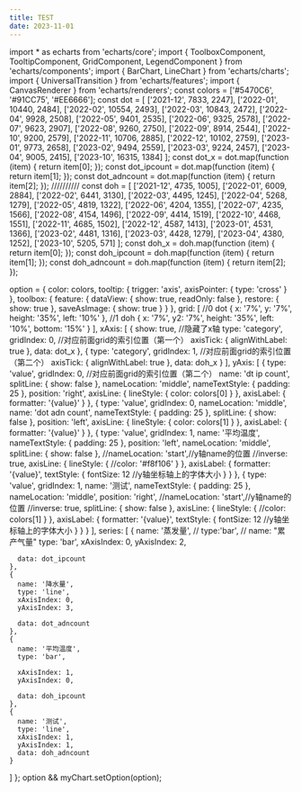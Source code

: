 ```yaml
---
title: TEST
date: 2023-11-01
---
```


import * as echarts from 'echarts/core';
import {
  ToolboxComponent,
  TooltipComponent,
  GridComponent,
  LegendComponent
} from 'echarts/components';
import { BarChart, LineChart } from 'echarts/charts';
import { UniversalTransition } from 'echarts/features';
import { CanvasRenderer } from 'echarts/renderers';
const colors = ['#5470C6', '#91CC75', '#EE6666'];
const dot = [
  ['2021-12', 7833, 2247],
  ['2022-01', 10440, 2484],
  ['2022-02', 10554, 2493],
  ['2022-03', 10843, 2472],
  ['2022-04', 9928, 2508],
  ['2022-05', 9401, 2535],
  ['2022-06', 9325, 2578],
  ['2022-07', 9623, 2907],
  ['2022-08', 9260, 2750],
  ['2022-09', 8914, 2544],
  ['2022-10', 9200, 2579],
  ['2022-11', 10706, 2885],
  ['2022-12', 10102, 2759],
  ['2023-01', 9773, 2658],
  ['2023-02', 9494, 2559],
  ['2023-03', 9224, 2457],
  ['2023-04', 9005, 2415],
  ['2023-10', 16315, 1384]
];
const dot_x = dot.map(function (item) {
  return item[0];
});
const dot_ipcount = dot.map(function (item) {
  return item[1];
});
const dot_adncount = dot.map(function (item) {
  return item[2];
});
//////////
const doh = [
  ['2021-12', 4735, 1005],
  ['2022-01', 6009, 2884],
  ['2022-02', 6441, 3130],
  ['2022-03', 4495, 1245],
  ['2022-04', 5268, 1279],
  ['2022-05', 4819, 1322],
  ['2022-06', 4204, 1355],
  ['2022-07', 4235, 1566],
  ['2022-08', 4154, 1496],
  ['2022-09', 4414, 1519],
  ['2022-10', 4468, 1551],
  ['2022-11', 4685, 1502],
  ['2022-12', 4587, 1413],
  ['2023-01', 4531, 1366],
  ['2023-02', 4481, 1316],
  ['2023-03', 4428, 1279],
  ['2023-04', 4380, 1252],
  ['2023-10', 5205, 571]
];
const doh_x = doh.map(function (item) {
  return item[0];
});
const doh_ipcount = doh.map(function (item) {
  return item[1];
});
const doh_adncount = doh.map(function (item) {
  return item[2];
});

option = {
  color: colors,
  tooltip: {
    trigger: 'axis',
    axisPointer: {
      type: 'cross'
    }
  },
  toolbox: {
    feature: {
      dataView: { show: true, readOnly: false },
      restore: { show: true },
      saveAsImage: { show: true }
    }
  },
  grid: [
    //0 dot
    { x: '7%', y: '7%', height: '35%', left: '10%' },
    //1 doh
    { x: '7%', y2: '7%', height: '35%', left: '10%', bottom: '15%' }
  ],
  xAxis: [
    {
      show: true, //隐藏了x轴
      type: 'category',
      gridIndex: 0, //对应前面grid的索引位置（第一个）
      axisTick: {
        alignWithLabel: true
      },
      data: dot_x
    },
    {
      type: 'category',
      gridIndex: 1, //对应前面grid的索引位置（第二个）
      axisTick: {
        alignWithLabel: true
      },
      data: doh_x
    }
  ],
  yAxis: [
    {
      type: 'value',
      gridIndex: 0, //对应前面grid的索引位置（第二个）
      name: 'dt ip count',
      splitLine: { show: false },
      nameLocation: 'middle',
      nameTextStyle: {
        padding: 25
      },
      position: 'right',
      axisLine: {
        lineStyle: {
          color: colors[0]
        }
      },
      axisLabel: {
        formatter: '{value}'
      }
    },
    {
      type: 'value',
      gridIndex: 0,
      nameLocation: 'middle',
      name: 'dot adn count',
      nameTextStyle: {
        padding: 25
      },
      splitLine: { show: false },
      position: 'left',
      axisLine: {
        lineStyle: {
          color: colors[1]
        }
      },
      axisLabel: {
        formatter: '{value}'
      }
    },
    {
      type: 'value',
      gridIndex: 1,
      name: '平均温度',
      nameTextStyle: {
        padding: 25
      },
      position: 'left',
      nameLocation: 'middle',
      splitLine: { show: false },
      //nameLocation: 'start',//y轴name的位置
      //inverse: true,
      axisLine: {
        lineStyle: {
          //color: '#f8f106'
        }
      },
      axisLabel: {
        formatter: '{value}',
        textStyle: {
          fontSize: 12 //y轴坐标轴上的字体大小
        }
      }
    },
    {
      type: 'value',
      gridIndex: 1,
      name: '测试',
      nameTextStyle: {
        padding: 25
      },
      nameLocation: 'middle',
      position: 'right',
      //nameLocation: 'start',//y轴name的位置
      //inverse: true,
      splitLine: { show: false },
      axisLine: {
        lineStyle: {
          //color: colors[1]
        }
      },
      axisLabel: {
        formatter: '{value}',
        textStyle: {
          fontSize: 12 //y轴坐标轴上的字体大小
        }
      }
    }
  ],
  series: [
    {
      name: '蒸发量',
      // type:'bar',
      // name: "累产气量"
      type: 'bar',
      xAxisIndex: 0,
      yAxisIndex: 2,

      data: dot_ipcount
    },
    {
      name: '降水量',
      type: 'line',
      xAxisIndex: 0,
      yAxisIndex: 3,

      data: dot_adncount
    },
    {
      name: '平均温度',
      type: 'bar',

      xAxisIndex: 1,
      yAxisIndex: 0,

      data: doh_ipcount
    },
    {
      name: '测试',
      type: 'line',
      xAxisIndex: 1,
      yAxisIndex: 1,
      data: doh_adncount
    }
  ]
};
option && myChart.setOption(option);
